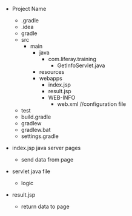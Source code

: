 - Project Name
  - .gradle
  - .idea
  - gradle
  - src
    - main
      - java
        - com.liferay.training
          - GetInfoServlet.java
      - resources
      - webapps
        - index.jsp
        - result.jsp
        - WEB-INFO
          - web.xml    //configuration file
   - test
  - build.gradle
  - gradlew
  - gradlew.bat
  - settings.gradle

- index.jsp   java server pages
  - send data from page

- servlet   java file
  - logic

- result.jsp
  - return data to page

